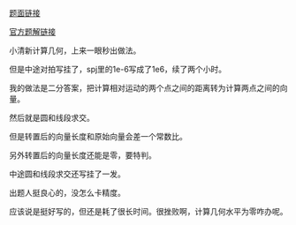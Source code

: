 [题面链接](13B.html)

[官方题解链接](B.pdf)

小清新计算几何，上来一眼秒出做法。

但是中途对拍写挂了，spj里的1e-6写成了1e6，续了两个小时。

我的做法是二分答案，把计算相对运动的两个点之间的距离转为计算两点之间的向量。

然后就是圆和线段求交。

但是转置后的向量长度和原始向量会差一个常数比。

另外转置后的向量长度还能是零，要特判。

中途圆和线段求交还写挂了一发。

出题人挺良心的，没怎么卡精度。

应该说是挺好写的，但还是耗了很长时间。很挫败啊，计算几何水平为零咋办呢。